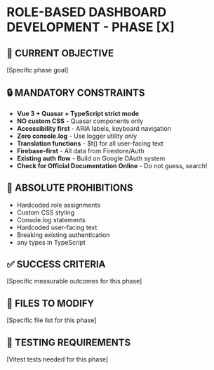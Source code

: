 # ROLE-BASED DASHBOARD DEVELOPMENT - PHASE [X]

## 🎯 CURRENT OBJECTIVE
[Specific phase goal]

## 🔒 MANDATORY CONSTRAINTS
- **Vue 3 + Quasar + TypeScript strict mode**
- **NO custom CSS** - Quasar components only
- **Accessibility first** - ARIA labels, keyboard navigation
- **Zero console.log** - Use logger utility only
- **Translation functions** - $t() for all user-facing text
- **Firebase-first** - All data from Firestore/Auth
- **Existing auth flow** - Build on Google OAuth system
- **Check for Official Documentation Online** - Do not guess, search!

## 🚫 ABSOLUTE PROHIBITIONS
- Hardcoded role assignments
- Custom CSS styling
- Console.log statements
- Hardcoded user-facing text
- Breaking existing authentication
- any types in TypeScript

## ✅ SUCCESS CRITERIA
[Specific measurable outcomes for this phase]

## 📁 FILES TO MODIFY
[Specific file list for this phase]

## 🧪 TESTING REQUIREMENTS
[Vitest tests needed for this phase]